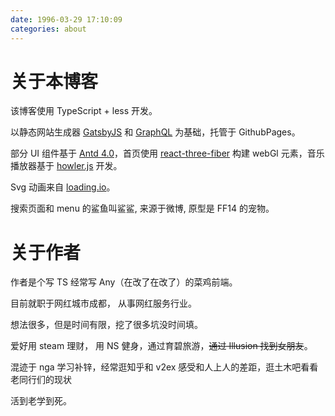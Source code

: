 ```yaml
---
date: 1996-03-29 17:10:09
categories: about
---
```


# 关于本博客

该博客使用 TypeScript + less 开发。

以静态网站生成器 [GatsbyJS](https://gatsbyjs.org/) 和 [GraphQL](https://graphql.org/) 为基础，托管于 GithubPages。

部分 UI 组件基于 [Antd 4.0](https://ant.design/index-cn)，首页使用 [react-three-fiber](https://github.com/react-spring/react-three-fiber) 构建 webGl 元素，音乐播放器基于 [howler.js](https://howlerjs.com/) 开发。

Svg 动画来自 [loading.io](https://loading.io/)。

搜索页面和 menu 的鲨鱼叫鲨鲨, 来源于微博, 原型是 FF14 的宠物。

# 关于作者

作者是个写 TS 经常写 Any（在改了在改了）的菜鸡前端。

目前就职于网红城市成都， 从事网红服务行业。

想法很多，但是时间有限，挖了很多坑没时间填。

爱好用 steam 理财， 用 NS 健身，通过育碧旅游，~~通过 Illusion 找到女朋友~~。

混迹于 nga 学习补锌，经常逛知乎和 v2ex 感受和人上人的差距，逛土木吧看看老同行们的现状

活到老学到死。
